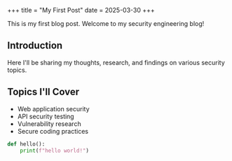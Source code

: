 +++
title = "My First Post"
date = 2025-03-30
+++

This is my first blog post. Welcome to my security engineering blog!

## Introduction

Here I'll be sharing my thoughts, research, and findings on various security topics.

## Topics I'll Cover

- Web application security
- API security testing
- Vulnerability research
- Secure coding practices

```python
def hello():
    print(f"hello world!")
```
